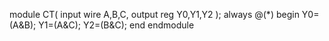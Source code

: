 module CT(
    input wire A,B,C,
    output reg Y0,Y1,Y2
);
always @(*) begin
     Y0=(A&B);
     Y1=(A&C);
     Y2=(B&C);
end
endmodule